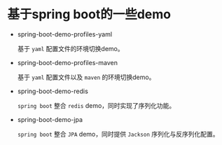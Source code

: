 # 基于spring boot的一些demo

- spring-boot-demo-profiles-yaml

  基于 `yaml` 配置文件的环境切换demo。

- spring-boot-demo-profiles-maven

  基于 `yaml` 配置文件以及 `maven` 的环境切换demo。
  
- spring-boot-demo-redis

  `spring boot` 整合 `redis` demo，同时实现了序列化功能。
  
- spring-boot-demo-jpa

  `spring boot` 整合 `JPA` demo，同时提供 `Jackson` 序列化与反序列化配置。
